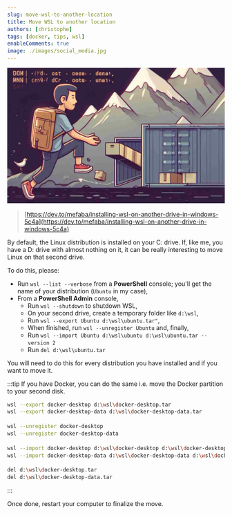 ```yaml
---
slug: move-wsl-to-another-location
title: Move WSL to another location
authors: [christophe]
tags: [docker, tips, wsl]
enableComments: true
image: ./images/social_media.jpg
---
```

![Move WSL to another location](./images/header.jpg)

> [https://dev.to/mefaba/installing-wsl-on-another-drive-in-windows-5c4a](https://dev.to/mefaba/installing-wsl-on-another-drive-in-windows-5c4a)

By default, the Linux distribution is installed on your C: drive. If, like me, you have a D: drive with almost nothing on it, it can be really interesting to move Linux on that second drive.

<!-- truncate -->

To do this, please:

* Run `wsl --list --verbose` from a **PowerShell** console; you'll get the name of your distribution (`Ubuntu` in my case),
* From a **PowerShell Admin** console,
  * Run `wsl --shutdown` to shutdown WSL,
  * On your second drive, create a temporary folder like `d:\wsl`,
  * Run `wsl --export Ubuntu d:\wsl\ubuntu.tar"`,
  * When finished, run `wsl --unregister Ubuntu` and, finally,
  * Run `wsl --import Ubuntu d:\wsl\ubuntu d:\wsl\ubuntu.tar --version 2`
  * Run `del d:\wsl\ubuntu.tar`

You will need to do this for every distribution you have installed and if you want to move it.

:::tip
If you have Docker, you can do the same i.e. move the Docker partition to your second disk.

```bash
wsl --export docker-desktop d:\wsl\docker-desktop.tar
wsl --export docker-desktop-data d:\wsl\docker-desktop-data.tar

wsl --unregister docker-desktop
wsl --unregister docker-desktop-data

wsl --import docker-desktop d:\wsl\docker-desktop d:\wsl\docker-desktop.tar --version 2
wsl --import docker-desktop-data d:\wsl\docker-desktop-data d:\wsl\docker-desktop-data.tar --version 2

del d:\wsl\docker-desktop.tar
del d:\wsl\docker-desktop-data.tar
```
:::

Once done, restart your computer to finalize the move.
